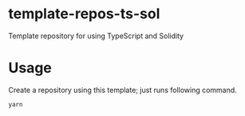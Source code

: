 # template-repos-ts-sol

Template repository for using TypeScript and Solidity

# Usage

Create a repository using this template; just runs following command.

```bash
yarn
```
